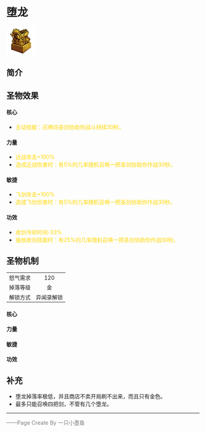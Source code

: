 # 堕龙
![堕龙](../Img/Texture2D_Potion/堕龙.png)
## 简介
## 圣物效果
#### **核心**  
- <font color=gold>主动技能：召唤四圣剑协助你战斗持续30秒。</font>
#### **力量** 
- <font color=gold>近战攻击+100%</font>
- <font color=gold>造成近战伤害时：有5%的几率随机召唤一把圣剑协助你作战30秒。</font>
#### **敏捷**
- <font color=gold>飞剑攻击+100%</font>
- <font color=gold>造成飞剑伤害时：有5%的几率随机召唤一把圣剑协助你作战30秒。</font>
#### **功效**
- <font color=gold>收剑冷却时间-33%</font>
- <font color=gold>施放收剑技能时：有25%的几率随机召唤一把圣剑协助你作战30秒。</font>

## 圣物机制
|||
| :----: | :----: |
|怒气需求|120|
|掉落等级|金|
|解锁方式|异闻录解锁|

#### **核心**

#### **力量**

#### **敏捷**

#### **功效**


## 补充
- 堕龙掉落率极低，并且商店不卖开局刷不出来，而且只有金色。
- 最多只能召唤四把剑，不管有几个堕龙。
---

<font color=grey>——Page Create By 一只小墨鱼</font>

